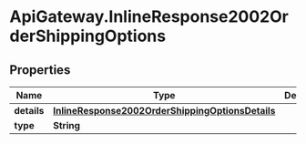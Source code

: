 # ApiGateway.InlineResponse2002OrderShippingOptions

## Properties

Name | Type | Description | Notes
------------ | ------------- | ------------- | -------------
**details** | [**InlineResponse2002OrderShippingOptionsDetails**](InlineResponse2002OrderShippingOptionsDetails.md) |  | 
**type** | **String** |  | 


